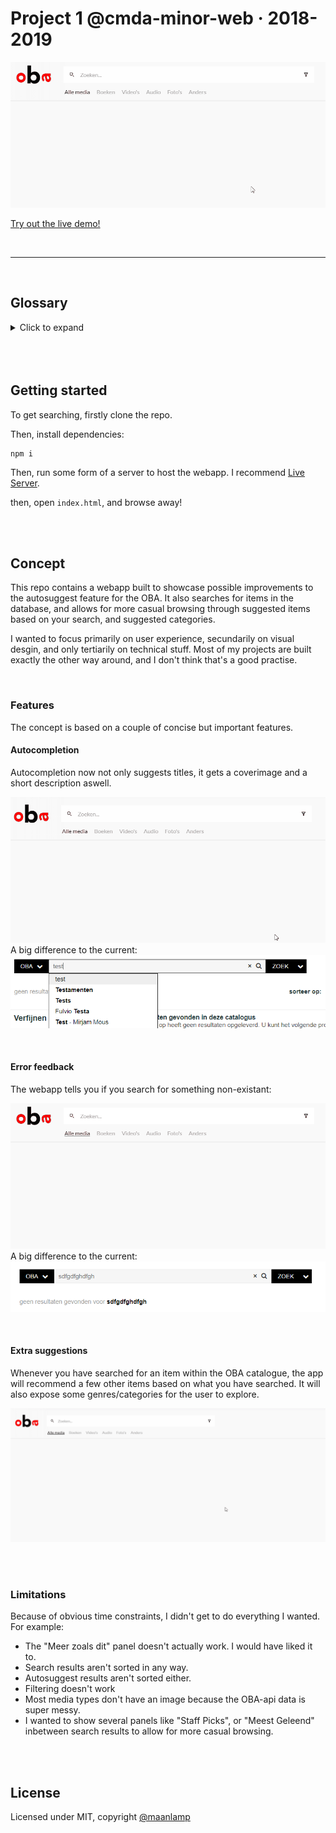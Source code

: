 # Project 1 @cmda-minor-web · 2018-2019

![Live demo thumbnail](./src/images/search.gif)

[Try out the live demo!](https://maanlamp-oba-project-1.netlify.com/)

<br/>

---

<br/>

## Glossary
<details>
	<summary>Click to expand</summary>

- [Project 1 @cmda-minor-web · 2018-2019](#project-1-cmda-minor-web--2018-2019)
	- [Glossary](#glossary)
	- [Getting started](#getting-started)
	- [Concept](#concept)
		- [Features](#features)
			- [Autocompletion](#autocompletion)
			- [Error feedback](#error-feedback)
			- [Extra suggestions](#extra-suggestions)
		- [Limitations](#limitations)
	- [License](#license)

</details>

<br/>
<br/>
<br/>

## Getting started
To get searching, firstly clone the repo.

Then, install dependencies:
```shell
npm i
```

Then, run some form of a server to host the webapp. I recommend [Live Server](https://marketplace.visualstudio.com/items?itemName=ritwickdey.LiveServer).

then, open `index.html`, and browse away!

<br/>
<br/>

## Concept

This repo contains a webapp built to showcase possible improvements to the autosuggest feature for the OBA. It also searches for items in the database, and allows for more casual browsing through suggested items based on your search, and suggested categories.

I wanted to focus primarily on user experience, secundarily on visual desgin, and only tertiarily on technical stuff. Most of my projects are built exactly the other way around, and I don't think that's a good practise.

<br/>

### Features
The concept is based on a couple of concise but important features.

#### Autocompletion
Autocompletion now not only suggests titles, it gets a coverimage and a short description aswell.

![Look at this sweet autosuggest!](./src/images/autosuggest.gif)
A big difference to the current:
![A big difference](./src/images/suggestions_alt.png)

<br/>

#### Error feedback
The webapp tells you if you search for something non-existant:

![What happens when no content is found.](./src/images/noContent.gif)
A big difference to the current:
![A big difference](./src/images/noContent_alt.png)

<br/>

#### Extra suggestions
Whenever you have searched for an item within the OBA catalogue, the app will recommend a few other items based on what you have searched. It will also expose some genres/categories for the user to explore.

![Don't know what you're looking for?](./src/images/suggestions.gif)

<br/>
<br/>

### Limitations
Because of obvious time constraints, I didn't get to do everything I wanted. For example:
- The "Meer zoals dit" panel doesn't actually work. I would have liked it to.
- Search results aren't sorted in any way.
- Autosuggest results aren't sorted either.
- Filtering doesn't work
- Most media types don't have an image because the OBA-api data is super messy.
- I wanted to show several panels like "Staff Picks", or "Meest Geleend" inbetween search results to allow for more casual browsing.

<br/>
<br/>

## License
Licensed under MIT, copyright [@maanlamp](https://github.com/maanlamp)